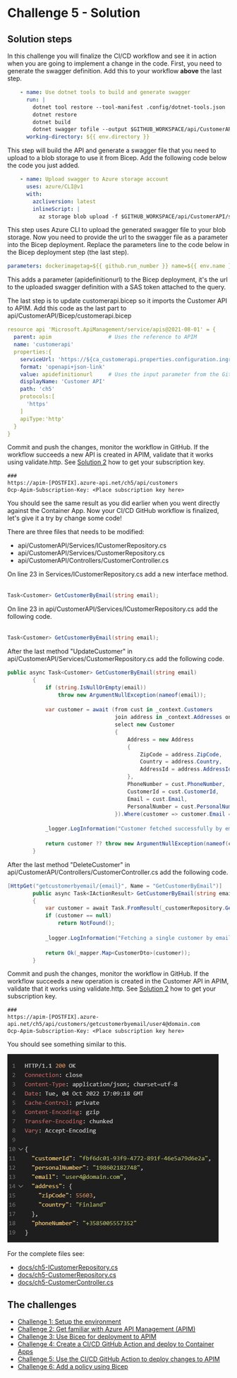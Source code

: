 # Challenge 5 - Solution

## Solution steps

In this challenge you will finalize the CI/CD workflow and see it in action when you are going to implement a change in the code. First, you need to generate the swagger definition. 
Add this to your workflow **above** the last step. 

```yaml
    - name: Use dotnet tools to build and generate swagger
      run: |
        dotnet tool restore --tool-manifest .config/dotnet-tools.json
        dotnet restore 
        dotnet build
        dotnet swagger tofile --output $GITHUB_WORKSPACE/api/CustomerAPI/swagger-output/swagger.json $GITHUB_WORKSPACE/api/CustomerAPI/bin/Debug/net6.0/CustomerAPI.dll v1
      working-directory: ${{ env.directory }}
```
This step will build the API and generate a swagger file that you need to upload to a blob storage to use it from Bicep. Add the following code below the code you just added. 

```yaml
    - name: Upload swagger to Azure storage account
      uses: azure/CLI@v1
      with:
        azcliversion: latest
        inlineScript: |
          az storage blob upload -f $GITHUB_WORKSPACE/api/CustomerAPI/swagger-output/swagger.json -n swagger.json -c apidefinitions --overwrite --connection-string ${{ secrets.AZURE_STORAGE_CONNECTION_STRING }}
```
This step uses Azure CLI to upload the generated swagger file to your blob storage. 
Now you need to provide the url to the swagger file as a parameter into the Bicep deployment. 
Replace the parameters line to the code below in the Bicep deployment step (the last step).

```yaml
parameters: dockerimagetag=${{ github.run_number }} name=${{ env.name }} apidefinitionurl=https://stg${{ env.name }}hack.blob.core.windows.net/apidefinitions/swagger.json?${{ secrets.AZURE_BLOB_SAS_TOKEN }}
```
This adds a parameter (apidefinitionurl) to the Bicep deployment, it's the url to the uploaded swagger definition with a SAS token attached to the query.  

The last step is to update customerapi.bicep so it imports the Customer API to APIM. Add this code as the last part to api/CustomerAPI/Bicep/customerapi.bicep  

```yaml
resource api 'Microsoft.ApiManagement/service/apis@2021-08-01' = {
  parent: apim                  # Uses the reference to APIM
  name: 'customerapi'
  properties:{
    serviceUrl: 'https://${ca_customerapi.properties.configuration.ingress.fqdn}' # gets the url from Container Apps
    format: 'openapi+json-link'
    value: apidefinitionurl     # Uses the input parameter from the GitHub workflow. 
    displayName: 'Customer API'
    path: 'ch5'
    protocols:[
      'https'
    ]
    apiType:'http'
  }
}
```

Commit and push the changes, monitor the workflow in GitHub. If the workflow succeeds a new API is created in APIM, validate that it works using validate.http. See [Solution 2](solution2.md) how to get your subscription key.    


```
### 
https://apim-[POSTFIX].azure-api.net/ch5/api/customers
Ocp-Apim-Subscription-Key: <Place subscription key here>
```

You should see the same result as you did earlier when you went directly against the Container App.
Now your CI/CD GitHub workflow is finalized, let's give it a try by change some code!

There are three files that needs to be modified: 

* api/CustomerAPI/Services/ICustomerRepository.cs
* api/CustomerAPI/Services/CustomerRepository.cs
* api/CustomerAPI/Controllers/CustomerController.cs

On line 23 in Services/ICustomerRepository.cs add a new interface method. 
```csharp

Task<Customer> GetCustomerByEmail(string email);

```

On line 23 in api/CustomerAPI/Services/ICustomerRepository.cs add the following code.
```csharp

Task<Customer> GetCustomerByEmail(string email);

```

After the last method "UpdateCustomer" in api/CustomerAPI/Services/CustomerRepository.cs add the following code. 
```csharp
public async Task<Customer> GetCustomerByEmail(string email)
        {
            if (string.IsNullOrEmpty(email))
                throw new ArgumentNullException(nameof(email));

            var customer = await (from cust in _context.Customers
                                  join address in _context.Addresses on cust.CustomerId equals address.CustomerId
                                  select new Customer
                                  {
                                      Address = new Address
                                      {
                                          ZipCode = address.ZipCode,
                                          Country = address.Country,
                                          AddressId = address.AddressId
                                      },
                                      PhoneNumber = cust.PhoneNumber,
                                      CustomerId = cust.CustomerId,
                                      Email = cust.Email,
                                      PersonalNumber = cust.PersonalNumber
                                  }).Where(customer => customer.Email == email).FirstOrDefaultAsync();

            _logger.LogInformation("Customer fetched successfully by email");

            return customer ?? throw new ArgumentNullException(nameof(customer));
        }
```

After the last method "DeleteCustomer" in api/CustomerAPI/Controllers/CustomerController.cs add the following code. 

```csharp
[HttpGet("getcustomerbyemail/{email}", Name = "GetCustomerByEmail")]
        public async Task<IActionResult> GetCustomerByEmail(string email)
        {
            var customer = await Task.FromResult(_customerRepository.GetCustomerByEmail(email)).Result;
            if (customer == null)
                return NotFound();

            _logger.LogInformation("Fetching a single customer by email");

            return Ok(_mapper.Map<CustomerDto>(customer));
        }
```

Commit and push the changes, monitor the workflow in GitHub. If the workflow succeeds a new operation is created in the Customer API in APIM, validate that it works using validate.http. See [Solution 2](solution2.md) how to get your subscription key.  
```
### 
https://apim-[POSTFIX].azure-api.net/ch5/api/customers/getcustomerbyemail/user4@domain.com
Ocp-Apim-Subscription-Key: <Place subscription key here>
```

You should see something similar to this.

![validate](img/ch5-1.png)


For the complete files see: 
* [docs/ch5-ICustomerRepository.cs](ch5-ICustomerRepository.cs) 
* [docs/ch5-CustomerRepository.cs](ch5-CustomerRepository.cs)
* [docs/ch5-CustomerController.cs](ch5-CustomerController.cs)

## The challenges

* [Challenge 1: Setup the environment](challenge1.md)
* [Challenge 2: Get familiar with Azure API Management (APIM)](challenge2.md)
* [Challenge 3: Use Bicep for deployment to APIM](challenge3.md)
* [Challenge 4: Create a CI/CD GitHub Action and deploy to Container Apps](challenge4.md)
* [Challenge 5: Use the CI/CD GitHub Action to deploy changes to APIM](challenge5.md)
* [Challenge 6: Add a policy using Bicep](challenge6.md)